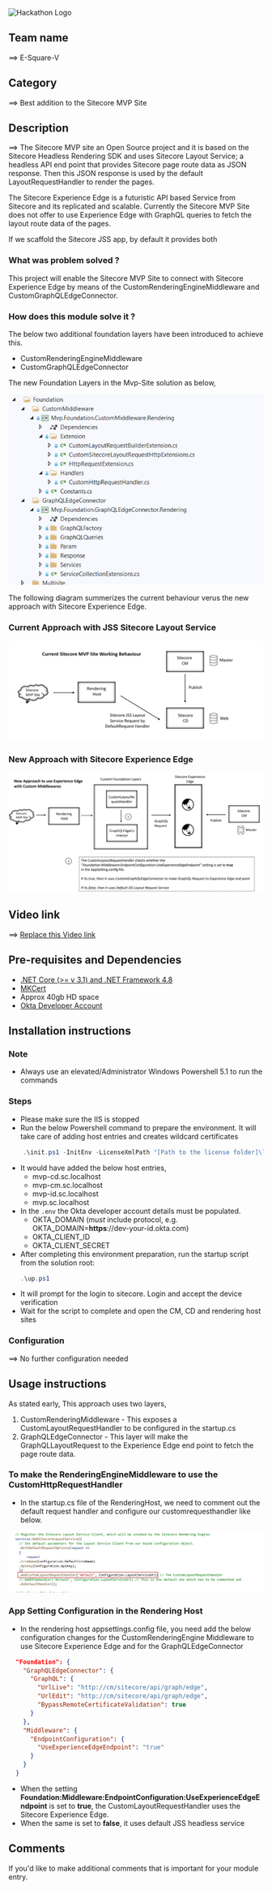 ![Hackathon Logo](docs/images/hackathon.png?raw=true "Hackathon Logo")

## Team name
⟹ E-Square-V

## Category
⟹ Best addition to the Sitecore MVP Site

## Description
⟹ The Sitecore MVP site an Open Source project and it is based on the Sitecore Headless Rendering SDK and uses Sitecore Layout Service; a headless API end point that provides Sitecore page route data as JSON response. Then this JSON response is used by the default LayoutRequestHandler to render the pages. 

The Sitecore Experience Edge is a futuristic API based Service from Sitecore and its replicated and scalable. Currently the Sitecore MVP Site does not offer to use Experience Edge with GraphQL queries to fetch the layout route data of the pages.

If we scaffold the Sitecore JSS app, by default it provides both 

### What was problem solved ?


This project will enable the Sitecore MVP Site to connect with Sitecore Experience Edge by means of the CustomRenderingEngineMiddleware and CustomGraphQLEdgeConnector.


### How does this module solve it ?


The below two additional foundation layers have been introduced to achieve this.

  - CustomRenderingEngineMiddleware
  - CustomGraphQLEdgeConnector

The new Foundation Layers in the Mvp-Site solution as below,

![Solution Update](docs/images/New_Foundation_Layer.config.png?raw=true "Solution Update")


The following diagram summerizes the current behaviour verus the new approach with Sitecore Experience Edge.

### Current Approach with JSS Sitecore Layout Service


![Existing Approach](docs/images/Current_Working_Behaviour.png?raw=true "Existing Approach")

### New Approach with Sitecore Experience Edge


![New One](docs/images/New_Approach_Experience_Edge_Endpoint.png?raw=true "New One")

## Video link

⟹ [Replace this Video link](#video-link)



## Pre-requisites and Dependencies

- [.NET Core (>= v 3.1) and .NET Framework 4.8](https://dotnet.microsoft.com/download)
- [MKCert](https://github.com/FiloSottile/mkcert)
- Approx 40gb HD space
- [Okta Developer Account](https://developer.okta.com/signup/)

## Installation instructions

### Note

  - Always use an elevated/Administrator Windows Powershell 5.1 to run the commands

### Steps

- Please make sure the IIS is stopped
- Run the below Powershell command to prepare the environment. It will take care of adding host entries and creates wildcard certificates

```ps1
    .\init.ps1 -InitEnv -LicenseXmlPath "[Path to the license folder]\license.xml" -AdminPassword "DesiredAdminPassword"
``` 
- It would have added the below host entries,
     * mvp-cd.sc.localhost
     * mvp-cm.sc.localhost
     * mvp-id.sc.localhost
     * mvp.sc.localhost
- In the `.env` the Okta developer account details must be populated. 
   - OKTA_DOMAIN (*must* include protocol, e.g. OKTA_DOMAIN=**https**://dev-your-id.okta.com)
   - OKTA_CLIENT_ID
   - OKTA_CLIENT_SECRET
- After completing this environment preparation, run the startup script
   from the solution root:
    ```ps1
    .\up.ps1
    ```
- It will prompt for the login to sitecore. Login and accept the device verification
- Wait for the script to complete and open the CM, CD and rendering host sites

### Configuration

⟹ No further configuration needed

## Usage instructions

As stated early, This approach uses two layers,

1. CustomRenderingMiddleware - This exposes a CustomLayoutRequestHandler to be configured in the startup.cs
1. GraphQLEdgeConnector - This layer will make the GraphQLLayoutRequest to the Experience Edge end point to fetch the page route data.


### To make the RenderingEngineMiddleware to use the CustomHttpRequestHandler

- In the startup.cs file of the RenderingHost, we need to comment out the default request handler and configure our customrequesthandler like below.

![Startup configuration](docs/images/Startup_Configuration.png?raw=true "Startup configuration")

### App Setting Configuration in the Rendering Host

- In the rendering host appsettings.config file, you need add the below configuration changes for the CustomRenderingEngine Middleware to use Sitecore Experience Edge and for the GraphQLEdgeConnector

```json
  "Foundation": {
    "GraphQLEdgeConnector": {
      "GraphQL": {
        "UrlLive": "http://cm/sitecore/api/graph/edge",
        "UrlEdit": "http://cm/sitecore/api/graph/edge",
        "BypassRemoteCertificateValidation": true
      }
    },
    "Middleware": {
      "EndpointConfiguration": {
        "UseExperienceEdgeEndpoint": "true"
      }
    }
  }
```
- When the setting **Foundation:Middleware:EndpointConfiguration:UseExperienceEdgeEndpoint** is set to **true**, the CustomLayoutRequestHandler uses the Sitecore Experience Edge. 
- When the same is set to **false**, it uses default JSS headless service

## Comments
If you'd like to make additional comments that is important for your module entry.
